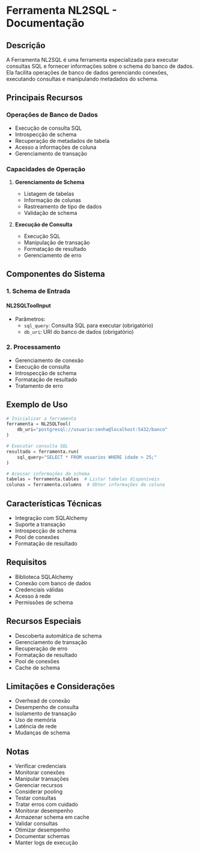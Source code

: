 # Ferramenta NL2SQL - Documentação

## Descrição
A Ferramenta NL2SQL é uma ferramenta especializada para executar consultas SQL e fornecer informações sobre o schema do banco de dados. Ela facilita operações de banco de dados gerenciando conexões, executando consultas e manipulando metadados do schema.

## Principais Recursos

### Operações de Banco de Dados
- Execução de consulta SQL
- Introspecção de schema
- Recuperação de metadados de tabela
- Acesso a informações de coluna
- Gerenciamento de transação

### Capacidades de Operação
1. **Gerenciamento de Schema**
   - Listagem de tabelas
   - Informação de colunas
   - Rastreamento de tipo de dados
   - Validação de schema

2. **Execução de Consulta**
   - Execução SQL
   - Manipulação de transação
   - Formatação de resultado
   - Gerenciamento de erro

## Componentes do Sistema

### 1. Schema de Entrada

#### NL2SQLToolInput
- Parâmetros:
  - `sql_query`: Consulta SQL para executar (obrigatório)
  - `db_uri`: URI do banco de dados (obrigatório)

### 2. Processamento
- Gerenciamento de conexão
- Execução de consulta
- Introspecção de schema
- Formatação de resultado
- Tratamento de erro

## Exemplo de Uso

```python
# Inicializar a ferramenta
ferramenta = NL2SQLTool(
    db_uri="postgresql://usuario:senha@localhost:5432/banco"
)

# Executar consulta SQL
resultado = ferramenta.run(
    sql_query="SELECT * FROM usuarios WHERE idade > 25;"
)

# Acessar informações de schema
tabelas = ferramenta.tables  # Listar tabelas disponíveis
colunas = ferramenta.columns  # Obter informações de coluna
```

## Características Técnicas
- Integração com SQLAlchemy
- Suporte a transação
- Introspecção de schema
- Pool de conexões
- Formatação de resultado

## Requisitos
- Biblioteca SQLAlchemy
- Conexão com banco de dados
- Credenciais válidas
- Acesso à rede
- Permissões de schema

## Recursos Especiais
- Descoberta automática de schema
- Gerenciamento de transação
- Recuperação de erro
- Formatação de resultado
- Pool de conexões
- Cache de schema

## Limitações e Considerações
- Overhead de conexão
- Desempenho de consulta
- Isolamento de transação
- Uso de memória
- Latência de rede
- Mudanças de schema

## Notas
- Verificar credenciais
- Monitorar conexões
- Manipular transações
- Gerenciar recursos
- Considerar pooling
- Testar consultas
- Tratar erros com cuidado
- Monitorar desempenho
- Armazenar schema em cache
- Validar consultas
- Otimizar desempenho
- Documentar schemas
- Manter logs de execução
